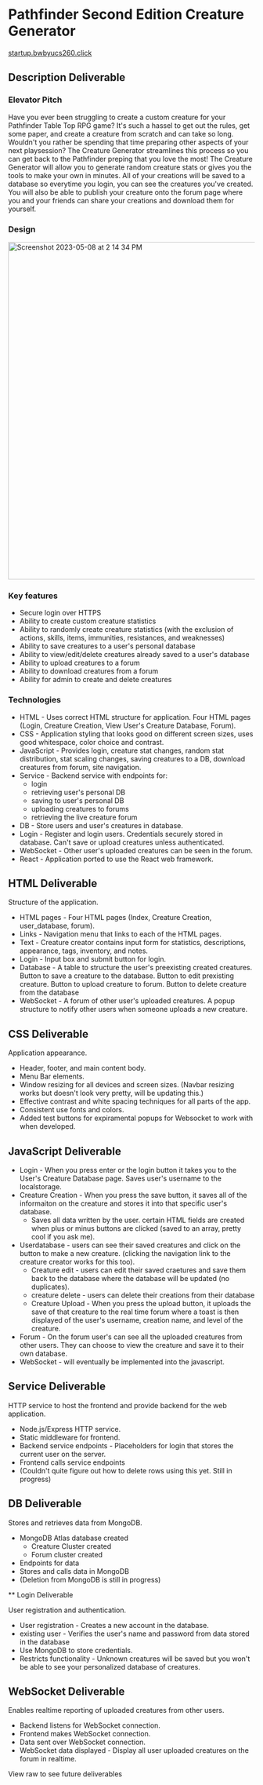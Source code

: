# Pathfinder Second Edition Creature Generator

[startup.bwbyucs260.click](https://startup.bwbyucs260.click/)

## Description Deliverable

### Elevator Pitch

Have you ever been struggling to create a custom creature for your Pathfinder Table Top RPG game? It's such a hassel to get out the rules, get some paper, and create a creature from scratch and can take so long. Wouldn't you rather be spending that time preparing other aspects of your next playsession? The Creature Generator streamlines this process so you can get back to the Pathfinder preping that you love the most! The Creature Generator will allow you to generate random creature stats or gives you the tools to make your own in minutes. All of your creations will be saved to a database so everytime you login, you can see the creatures you've created. You will also be able to publish your creature onto the forum page where you and your friends can share your creations and download them for yourself.

### Design

<img width="688" alt="Screenshot 2023-05-08 at 2 14 34 PM" src="https://user-images.githubusercontent.com/70551937/236925207-27ef6baa-257a-4a6e-a91c-be0644be0bba.png">

### Key features

* Secure login over HTTPS
* Ability to create custom creature statistics
* Ability to randomly create creature statistics (with the exclusion of actions, skills, items, immunities, resistances, and weaknesses)
* Ability to save creatures to a user's personal database
* Ability to view/edit/delete creatures already saved to a user's database
* Ability to upload creatures to a forum
* Ability to download creatures from a forum
* Ability for admin to create and delete creatures

### Technologies

* HTML - Uses correct HTML structure for application. Four HTML pages (Login, Creature Creation, View User's Creature Database, Forum).
* CSS - Application styling that looks good on different screen sizes, uses good whitespace, color choice and contrast.
* JavaScript - Provides login, creature stat changes, random stat distribution, stat scaling changes, saving creatures to a DB, download creatures from forum, site navigation.
* Service - Backend service with endpoints for:
  - login
  - retrieving user's personal DB
  - saving to user's personal DB
  - uploading creatures to forums
  - retrieving the live creature forum
* DB - Store users and user's creatures in database.
* Login - Register and login users. Credentials securely stored in database. Can't save or upload creatures unless authenticated.
* WebSocket - Other user's uploaded creatures can be seen in the forum.
* React - Application ported to use the React web framework.

## HTML Deliverable

Structure of the application.

* HTML pages - Four HTML pages (Index, Creature Creation, user_database, forum).
* Links - Navigation menu that links to each of the HTML pages.
* Text - Creature creator contains input form for statistics, descriptions, appearance, tags, inventory, and notes.
* Login - Input box and submit button for login.
* Database - A table to structure the user's preexisting created creatures. Button to save a creature to the database. Button to edit prexisting creature. Button to upload creature to forum. Button to delete creature from the database
* WebSocket - A forum of other user's uploaded creatures. A popup structure to notify other users when someone uploads a new creature.


## CSS Deliverable

Application appearance.

* Header, footer, and main content body.
* Menu Bar elements.
* Window resizing for all devices and screen sizes. (Navbar resizing works but doesn't look very pretty, will be updating this.)
* Effective contrast and white spacing techniques for all parts of the app.
* Consistent use fonts and colors.
* Added test buttons for expiramental popups for Websocket to work with when developed.

## JavaScript Deliverable

* Login - When you press enter or the login button it takes you to the User's Creature Database page. Saves user's username to the localstorage.
* Creature Creation - When you press the save button, it saves all of the informaiton on the creature and stores it into that specific user's database.
  * Saves all data written by the user. certain HTML fields are created when plus or minus buttons are clicked (saved to an array, pretty cool if you ask me).
* Userdatabase - users can see their saved creatures and click on the button to make a new creature. (clicking the navigation link to the creature creator works for this too).
  * Creature edit - users can edit their saved craetures and save them back to the database where the database will be updated (no duplicates).
  * creature delete - users can delete their creations from their database
  * Creature Upload - When you press the upload button, it uploads the save of that creature to the real time forum where a toast is then displayed of the user's username, creation name, and level of the creature.
* Forum - On the forum user's can see all the uploaded creatures from other users. They can choose to view the creature and save it to their own database.
* WebSocket - will eventually be implemented into the javascript.

## Service Deliverable

HTTP service to host the frontend and provide backend for the web application.

* Node.js/Express HTTP service.
* Static middleware for frontend.
* Backend service endpoints - Placeholders for login that stores the current user on the server.
* Frontend calls service endpoints
* (Couldn't quite figure out how to delete rows using this yet. Still in progress)

## DB Deliverable

Stores and retrieves data from MongoDB.

* MongoDB Atlas database created
  * Creature Cluster created
  * Forum cluster created
* Endpoints for data
* Stores and calls data in MongoDB
* (Deletion from MongoDB is still in progress)

** Login Deliverable

User registration and authentication.

* User registration - Creates a new account in the database.
* existing user - Verifies the user's name and password from data stored in the database
* Use MongoDB to store credentials.
* Restricts functionality - Unknown creatures will be saved but you won't be able to see your personalized database of creatures.

## WebSocket Deliverable

Enables realtime reporting of uploaded creatures from other users.

* Backend listens for WebSocket connection.
* Frontend makes WebSocket connection.
* Data sent over WebSocket connection.
* WebSocket data displayed - Display all user uploaded creatures on the forum in realtime.

View raw to see future deliverables

<!-- ## React Deliverable

Ports the application over to React.

* Bundled and transpiled - in progress
* Components - Login, creature genorator page
* Router - Routing between login and creature creator components.
* Hooks - UseState to track changes of creature's statistics and saved creatures. -->
